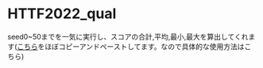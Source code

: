 # HTTF2022_qual
seed0~50までを一気に実行し、スコアの合計,平均,最小,最大を算出してくれます([こちら](https://github.com/udon1206/AHC003)をほぼコピーアンドペーストしてます。なので具体的な使用方法はこちら)
